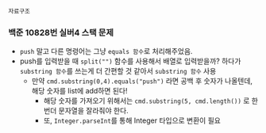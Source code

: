 `자료구조` 

<h3> 백준 10828번 실버4 스택 문제 </h3>

- `push` 말고 다른 명령어는 그냥 `equals 함수`로 처리해주었음.
- push를 입력받을 때 `split("")` 함수를 사용해서 배열로 입력받을까? 하다가 `substring 함수`를 쓰는게 더 간편할 것 같아서 `substring 함수` 사용
  - 만약 `cmd.substring(0,4).equals("push")` 라면 공백 후 숫자가 나올텐데, 해당 숫자를 list에 add하면 된다!
    - 해당 숫자를 가져오기 위해서는 `cmd.substring(5, cmd.length())` 로 한 번더 문자열을 잘라줘야 한다.
    - 또, `Integer.parseInt`를 통해 Integer 타입으로 변환이 필요
